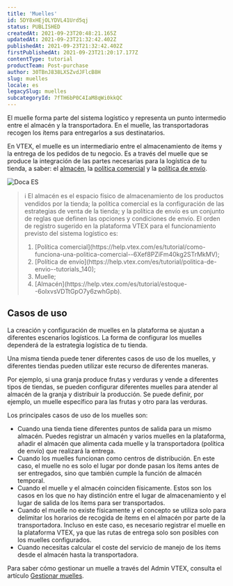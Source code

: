```yaml
---
title: 'Muelles'
id: 5DY8xHEjOLYDVL41Urd5qj
status: PUBLISHED
createdAt: 2021-09-23T20:48:21.165Z
updatedAt: 2021-09-23T21:32:42.402Z
publishedAt: 2021-09-23T21:32:42.402Z
firstPublishedAt: 2021-09-23T21:20:17.177Z
contentType: tutorial
productTeam: Post-purchase
author: 30TBnJ838LXSZvdJFlcB8H
slug: muelles
locale: es
legacySlug: muelles
subcategoryId: 7fTH6bP0C4IaM8qWi0kkQC
---
```



El muelle forma parte del sistema logístico y representa un punto intermedio entre el almacén y la transportadora. En el muelle, las transportadoras recogen los ítems para entregarlos a sus destinatarios. 

En VTEX, el muelle es un intermediario entre el almacenamiento de ítems y la entrega de los pedidos de tu negocio. Es a través del muelle que se produce la integración de las partes necesarias para la logística de tu tienda, a saber: el [almacén](https://help.vtex.com/es/tutorial/estoque--6oIxvsVDTtGpO7y6zwhGpb), la [política comercial](https://help.vtex.com/es/tutorial/como-funciona-una-politica-comercial--6Xef8PZiFm40kg2STrMkMV) y la [política de envío](https://help.vtex.com/es/tutorial/politica-de-envio--tutorials_140).

![Doca ES](//images.ctfassets.net/alneenqid6w5/4SyPLXtyDFTNbilUXZMsiM/e3f7d64c72c143e395895e7bf2865663/Doca_ES.svg)

>ℹ️ El almacén es el espacio físico de almacenamiento de los productos vendidos por la tienda; la política comercial es la configuración de las estrategias de venta de la tienda; y la política de envío es un conjunto de reglas que definen las opciones y condiciones de envío.
> El orden de registro sugerido en la plataforma VTEX para el funcionamiento previsto del sistema logístico es:
> <body>
> <ol>
> <li>[Política comercial](https://help.vtex.com/es/tutorial/como-funciona-una-politica-comercial--6Xef8PZiFm40kg2STrMkMV);</li>
> <li>[Política de envío](https://help.vtex.com/es/tutorial/politica-de-envio--tutorials_140);</li>
> <li>Muelle;</li>
> <li>[Almacén](https://help.vtex.com/es/tutorial/estoque--6oIxvsVDTtGpO7y6zwhGpb).</li>

## Casos de uso

La creación y configuración de muelles en la plataforma se ajustan a diferentes escenarios logísticos. La forma de configurar los muelles dependerá de la estrategia logística de tu tienda.

Una misma tienda puede tener diferentes casos de uso de los muelles, y diferentes tiendas pueden utilizar este recurso de diferentes maneras.

Por ejemplo, si una granja produce frutas y verduras y vende a diferentes tipos de tiendas, se pueden configurar diferentes muelles para atender al almacén de la granja y distribuir la producción. Se puede definir, por ejemplo, un muelle específico para las frutas y otro para las verduras.

Los principales casos de uso de los muelles son:

* Cuando una tienda tiene diferentes puntos de salida para un mismo almacén. Puedes registrar un almacén y varios muelles en la plataforma, añadir el almacén que alimenta cada muelle y la transportadora (política de envío) que realizará la entrega.
* Cuando los muelles funcionan como centros de distribución. En este caso, el muelle no es solo el lugar por donde pasan los ítems antes de ser entregados, sino que también cumple la función de almacén temporal.
* Cuando el muelle y el almacén coinciden físicamente. Estos son los casos en los que no hay distinción entre el lugar de almacenamiento y el lugar de salida de los ítems para ser transportados.
* Cuando el muelle no existe físicamente y el concepto se utiliza solo para delimitar los horarios de recogida de ítems en el almacén por parte de la transportadora. Incluso en este caso, es necesario registrar el muelle en la plataforma VTEX, ya que las rutas de entrega solo son posibles con los muelles configurados.
* Cuando necesitas calcular el coste del servicio de manejo de los ítems desde el almacén hasta la transportadora.

Para saber cómo gestionar un muelle a través del Admin VTEX, consulta el artículo [Gestionar muelles](https://help.vtex.com/es/tutorial/gestionar-el-muelle--7K3FultD8I2cuuA6iyGEiW).

